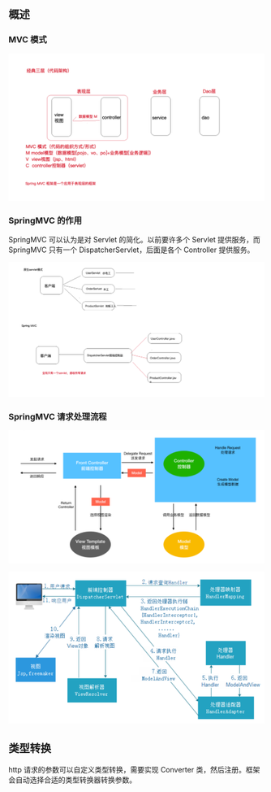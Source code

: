 ## 概述

### MVC 模式

![经典三层&mvc模式](SpringMVC.assets/经典三层&mvc模式.png)

### SpringMVC 的作用

SpringMVC 可以认为是对 Servlet 的简化。以前要许多个 Servlet 提供服务，而 SpringMVC 只有一个 DispatcherServlet，后面是各个 Controller 提供服务。

![springmvc模式和原生servlet模式区别](SpringMVC.assets/springmvc模式和原生servlet模式区别.png)

### SpringMVC 请求处理流程

![image-20230430163001790](SpringMVC.assets/image-20230430163001790.png)

![image-20230430171144311](SpringMVC.assets/image-20230430171144311.png)

## 类型转换

http 请求的参数可以自定义类型转换，需要实现 Converter 类，然后注册。框架会自动选择合适的类型转换器转换参数。